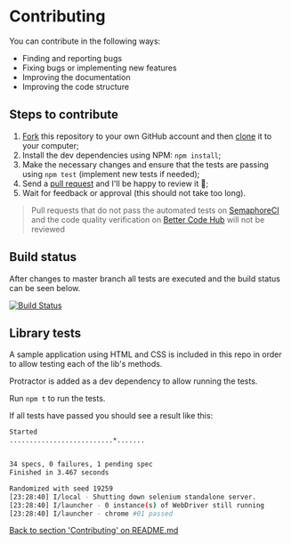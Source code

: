 # Contributing

You can contribute in the following ways:

- Finding and reporting bugs
- Fixing bugs or implementing new features
- Improving the documentation
- Improving the code structure

## Steps to contribute

1. [Fork](https://help.github.com/articles/fork-a-repo/) this repository to your own GitHub account and then [clone](https://help.github.com/articles/cloning-a-repository/) it to your computer;
2. Install the dev dependencies using NPM: `npm install`;
3. Make the necessary changes and ensure that the tests are passing using `npm test` (implement new tests if needed);
4. Send a [pull request](https://help.github.com/articles/about-pull-requests/) and I'll be happy to review it 🙌;
5. Wait for feedback or approval (this should not take too long).

> Pull requests that do not pass the automated tests on [SemaphoreCI](http://semaphoreci.com) and the code quality verification on [Better Code Hub](https://bettercodehub.com/) will not be reviewed

## Build status

After changes to master branch all tests are executed and the build status can be seen below.

[![Build Status](https://semaphoreci.com/api/v1/wlsf82/protractor-helper/branches/master/badge.svg)](https://semaphoreci.com/wlsf82/protractor-helper)

## Library tests

A sample application using HTML and CSS is included in this repo in order to allow testing each of the lib's methods.

Protractor is added as a dev dependency to allow running the tests.

Run `npm t` to run the tests.

If all tests have passed you should see a result like this:

```sh
Started
..........................*.......


34 specs, 0 failures, 1 pending spec
Finished in 3.467 seconds

Randomized with seed 19259
[23:28:40] I/local - Shutting down selenium standalone server.
[23:28:40] I/launcher - 0 instance(s) of WebDriver still running
[23:28:40] I/launcher - chrome #01 passed
```

[Back to section 'Contributing' on README.md](../README.md#contributing)
